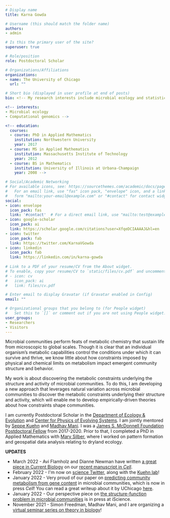 ```yaml
---
# Display name
title: Karna Gowda

# Username (this should match the folder name)
authors:
- admin

# Is this the primary user of the site?
superuser: true

# Role/position
role: Postdoctoral Scholar

# Organizations/Affiliations
organizations:
- name: The University of Chicago
  url: ""

# Short bio (displayed in user profile at end of posts)
bio: <!-- My research interests include microbial ecology and statistical genomics. -->

<!-- interests:
- Microbial ecology
- Computational genomics -->

<!-- education:
  courses:
  - course: PhD in Applied Mathematics
    institution: Northwestern University
    year: 2017
  - course: MS in Applied Mathematics
    institution: Massachusetts Institute of Technology
    year: 2012
  - course: BS in Mathematics
    institution: University of Illinois at Urbana-Champaign
    year: 2008 -->

# Social/Academic Networking
# For available icons, see: https://sourcethemes.com/academic/docs/page-builder/#icons
#   For an email link, use "fas" icon pack, "envelope" icon, and a link in the
#   form "mailto:your-email@example.com" or "#contact" for contact widget.
social:
- icon: envelope
  icon_pack: fas
  link: '#contact'  # For a direct email link, use "mailto:test@example.org".
- icon: google-scholar
  icon_pack: ai
  link: https://scholar.google.com/citations?user=XfqeDCIAAAAJ&hl=en
- icon: twitter
  icon_pack: fab
  link: https://twitter.com/KarnaVGowda
- icon: linkedin
  icon_pack: fab
  link: https://linkedin.com/in/karna-gowda
  
# Link to a PDF of your resume/CV from the About widget.
# To enable, copy your resume/CV to `static/files/cv.pdf` and uncomment the lines below.
# - icon: cv
#   icon_pack: ai
#   link: files/cv.pdf

# Enter email to display Gravatar (if Gravatar enabled in Config)
email: ""

# Organizational groups that you belong to (for People widget)
#   Set this to `[]` or comment out if you are not using People widget.
user_groups:
- Researchers
- Visitors
---
```


Microbial communities perform feats of metabolic chemistry that sustain life from microscopic to global scales. Though it is clear that an individual organism’s metabolic capabilities control the conditions under which it can survive and thrive, we know little about how constraints imposed by physical and chemical limits on metabolism impact emergent community structure and behavior. 

My work is about discovering the metabolic constraints underlying the structure and activity of microbial communities. To do this, I am developing a new approach that leverages natural variation across microbial communities to discover the metabolic constraints underlying their structure and activity, which will enable me to develop empirically-driven theories about how constraints shape communities.

<!-- Microbial communities perform feats of metabolic chemistry that sustain life from microscopic to global scales. How do the parts of a community (e.g., the organisms that make up the community, along with their genes and metabolic capabilities) combine to make up the whole?

In my work, I bring wild bacterial communities from natural environments into the laboratory, and perform high-throughput quantitative measurements to characterize their community metabolic behavior. I then use these experiments to identify statistical regularities that tell us about how communities operate in nature. A big part of this "statistical ensembles" approach is developing and refining statistical tools and mathematical models that identify the low-dimensional structure in high dimensional data.  -->
<!-- I recently used this approach to [quantitatively map genomic structure and community metabolic function](#projects) for the process of denitrification, a key part of the global nitrogen cycle. -->
<!-- I recently used this approach to <a target="_self" href="https://karnagowda.github.io/#projects" >quantitatively map genomic structure and community metabolic function</a> for the process of denitrification, a key part of the global nitrogen cycle. -->
<!--Life is biochemistry, and microbes are nature's premier biochemists, impacting all life from microscopic to global scales. A revolution in sequencing and computation has enabled us to observe the *who* (taxonomy) and the *what* (functional genomics) of natural microbial communities as never before. A major task that remains is to turn this wealth of information into predictive insights about how communities organize and operate, quantitatively and dynamically.

In general terms, the questions I am asking are:
- Given sequence data from a community (*structure*), how do we predict the biochemical fluxes of important metabolites (*function*) in that community?
- How do we design communities with defined metabolic functions (i.e., specifying function from structure)?
- How does community genomic structure depend on the biotic and abiotic environment? -->

I am currently Postdoctoral Scholar in the [Department of Ecology & Evolution](https://ecologyandevolution.uchicago.edu/) and [Center for Physics of Evolving Systems](https://news.uchicago.edu/story/eminent-bioengineering-scholar-lead-uchicagos-center-physics-evolving-systems). I am jointly mentored by [Seppe Kuehn](https://www.kuehnlab.org/) and [Madhav Mani](https://www.madhavmani.com/). I was a [James S. McDonnell Foundation Postdoctoral Fellow](https://www.jsmf.org/programs/cs/) from 2017-2020. Prior to that, I completed a PhD in Applied Mathematics with [Mary Silber](https://www.stat.uchicago.edu/~msilber/), where I worked on pattern formation and geospatial data analysis relating to dryland ecology.

**UPDATES**
- March 2022 - Avi Flamholz and Dianne Newman have written [a great piece in Current Biology](https://www.sciencedirect.com/science/article/pii/S096098222200224X?dgcid=author) on our [recent manuscript in *Cell*](https://authors.elsevier.com/c/1eVtGL7PXf0s3).
- February 2022 - I'm now on [science Twitter](https://twitter.com/KarnaVGowda), along with the [Kuehn lab](https://twitter.com/SeppeKuehnLab)!
- January 2022 - Very proud of our paper on [predicting community metabolism from gene content](https://authors.elsevier.com/c/1eVtGL7PXf0s3) in microbial communities, which is now in press *Cell*! You can read a great writeup about it by UChicago [here](https://biologicalsciences.uchicago.edu/news/genomic-structure-microbial-community-metabolism).
- January 2022 - Our perspective piece on [the structure-function problem in microbial communities](https://doi.org/10.1016/j.isci.2022.103761) is in press at iScience.
- November 2021 - Simon Freedman, Madhav Mani, and I are organizing a [virtual seminar series on theory in biology](https://karnagowda.github.io/biotheory/)!
<!-- - August 2021 - Just got back from the wonderful, vibrant [KITP Program on the ecology and evolution of microbial communities](https://www.kitp.ucsb.edu/activities/ecoevo21)! -->
<!-- - November 2020 - [Recent work on laboratory evolution experiments](https://www.sciencedirect.com/science/article/pii/S2589004220308701) with David Fraebel, Madhav Mani, and Seppe Kuehn is now in press at *iScience*. -->
<!-- - August 2020 - Excited to join the Department of Ecology & Evolution and the Center for the Physics of Evolving Systems at U. Chicago! -->
<!-- - October 2020 - Very proud to share our [preprint on structure and function in microbial communities](https://doi.org/10.1101/2020.09.29.315713)! -->
<!-- - March 2020 - [My virtual APS talk](http://meetings.aps.org/Meeting/MAR20/Session/F23.8) has been posted online! -->